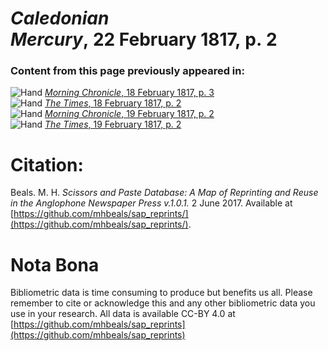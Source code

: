 # *Caledonian Mercury*, 22 February 1817, p. 2  
  
### Content from this page previously appeared in:  
![Hand](http://scissorsandpaste.net/wp-content/uploads/2017/06/smallhandpointer.png) [*Morning Chronicle*, 18 February 1817, p. 3](https://mhbeals.github.io/sap_html/Morning-Chronicle/Morning-Chronicle-18-February-1817-p-3)  
![Hand](http://scissorsandpaste.net/wp-content/uploads/2017/06/smallhandpointer.png) [*The Times*, 18 February 1817, p. 2](https://mhbeals.github.io/sap_html/The-Times/The-Times-18-February-1817-p-2)  
![Hand](http://scissorsandpaste.net/wp-content/uploads/2017/06/smallhandpointer.png) [*Morning Chronicle*, 19 February 1817, p. 2](https://mhbeals.github.io/sap_html/Morning-Chronicle/Morning-Chronicle-19-February-1817-p-2)  
![Hand](http://scissorsandpaste.net/wp-content/uploads/2017/06/smallhandpointer.png) [*The Times*, 19 February 1817, p. 2](https://mhbeals.github.io/sap_html/The-Times/The-Times-19-February-1817-p-2)  


# Citation: 

Beals. M. H. *Scissors and Paste Database: A Map of Reprinting and Reuse in the Anglophone Newspaper Press v.1.0.1.* 2 June 2017. Available at [https://github.com/mhbeals/sap_reprints/](https://github.com/mhbeals/sap_reprints/). 

# Nota Bona

Bibliometric data is time consuming to produce but benefits us all. Please remember to cite or acknowledge this and any other bibliometric data you use in your research. All data is available CC-BY 4.0 at [https://github.com/mhbeals/sap_reprints](https://github.com/mhbeals/sap_reprints)
